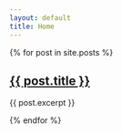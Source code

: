 ```yaml
---
layout: default
title: Home
---
```


<div class="posts">
{% for post in site.posts %}
<h2><a href="{{ post.url | prepend: site.baseurl }}">{{ post.title }}</a></h2>

{{ post.excerpt }}

{% endfor %}
</div>
